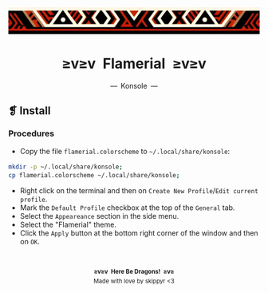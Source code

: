 <p align="center">
  <img alt="" src="../../assets/ornament.png" width=1020 />
</p>
<h1 align="center">≥v≥v&ensp;Flamerial&ensp;≥v≥v</h1>
<p align="center">—&ensp;Konsole&ensp;—</p>

## ❡ Install

### Procedures

- Copy the file `flamerial.colorscheme` to `~/.local/share/konsole`:

```zsh
mkdir -p ~/.local/share/konsole;
cp flamerial.colorscheme ~/.local/share/konsole;
```

- Right click on the terminal and then on `Create New Profile`/`Edit current profile`.
- Mark the `Default Profile` checkbox at the top of the `General` tab.
- Select the `Appeareance` section in the side menu.
- Select the "Flamerial" theme.
- Click the `Apply` button at the bottom right corner of the window and then on `OK`.

&ensp;
<p align="center"><sup><strong>≥v≥v&ensp;Here Be Dragons!&ensp;≥v≥</strong><br />Made with love by skippyr <3</sup></p>
